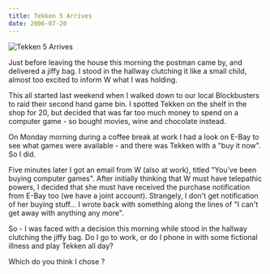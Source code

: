 ```yaml
---
title: Tekken 5 Arrives
date: 2006-07-20
---
```


![Tekken 5 Arrives](https://source.unsplash.com/DWyRC2juMgs/1600x900)

Just before leaving the house this morning the postman came by, and delivered a jiffy bag. I stood in the hallway clutching it like a small child, almost too excited to inform W what I was holding.

This all started last weekend when I walked down to our local Blockbusters to raid their second hand game bin. I spotted Tekken on the shelf in the shop for 20, but decided that was far too much money to spend on a computer game - so bought movies, wine and chocolate instead.

On Monday morning during a coffee break at work I had a look on E-Bay to see what games were available - and there was Tekken with a "buy it now". So I did.

Five minutes later I got an email from W (also at work), titled "You've been buying computer games". After initially thinking that W must have telepathic powers, I decided that she must have received the purchase notification from E-Bay too (we have a joint account). Strangely, I don't get notification of her buying stuff... I wrote back with something along the lines of "I can't get away with anything any more".

So - I was faced with a decision this morning while stood in the hallway clutching the jiffy bag. Do I go to work, or do I phone in with some fictional illness and play Tekken all day?

Which do you think I chose ?